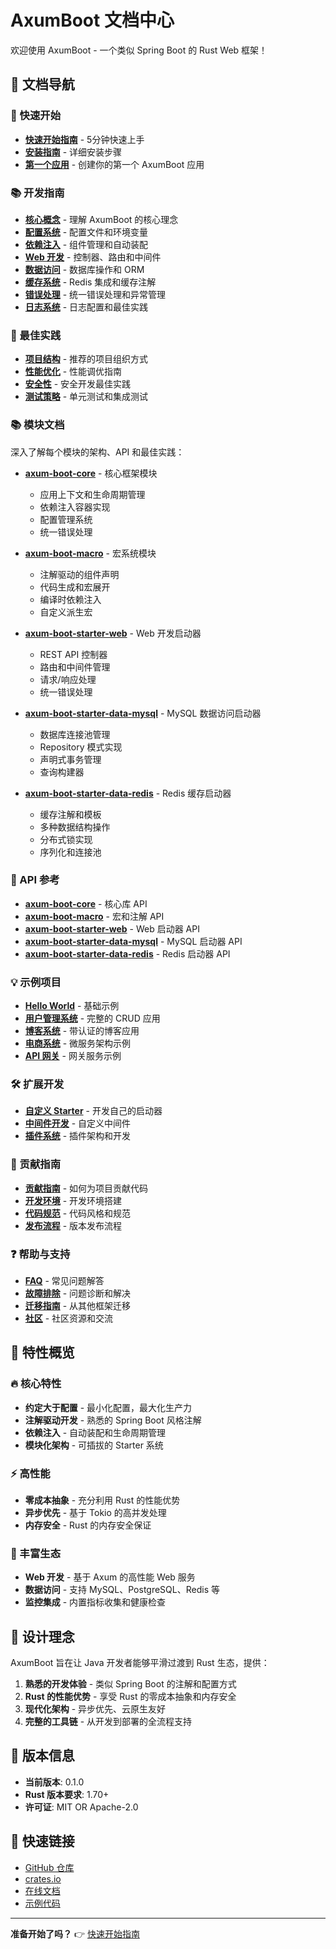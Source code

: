 # AxumBoot 文档中心

欢迎使用 AxumBoot - 一个类似 Spring Boot 的 Rust Web 框架！

## 📖 文档导航

### 🚀 快速开始
- [**快速开始指南**](guide/quick-start.md) - 5分钟快速上手
- [**安装指南**](guide/installation.md) - 详细安装步骤
- [**第一个应用**](guide/first-application.md) - 创建你的第一个 AxumBoot 应用

### 📚 开发指南
- [**核心概念**](guide/core-concepts.md) - 理解 AxumBoot 的核心理念
- [**配置系统**](guide/configuration.md) - 配置文件和环境变量
- [**依赖注入**](guide/dependency-injection.md) - 组件管理和自动装配
- [**Web 开发**](guide/web-development.md) - 控制器、路由和中间件
- [**数据访问**](guide/data-access.md) - 数据库操作和 ORM
- [**缓存系统**](guide/caching.md) - Redis 集成和缓存注解
- [**错误处理**](guide/error-handling.md) - 统一错误处理和异常管理
- [**日志系统**](guide/logging.md) - 日志配置和最佳实践

### 🎯 最佳实践
- [**项目结构**](guide/project-structure.md) - 推荐的项目组织方式
- [**性能优化**](guide/performance.md) - 性能调优指南
- [**安全性**](guide/security.md) - 安全开发最佳实践
- [**测试策略**](guide/testing.md) - 单元测试和集成测试

### 📚 模块文档

深入了解每个模块的架构、API 和最佳实践：

- [**axum-boot-core**](modules/axum-boot-core.md) - 核心框架模块
  - 应用上下文和生命周期管理
  - 依赖注入容器实现
  - 配置管理系统
  - 统一错误处理

- [**axum-boot-macro**](modules/axum-boot-macro.md) - 宏系统模块  
  - 注解驱动的组件声明
  - 代码生成和宏展开
  - 编译时依赖注入
  - 自定义派生宏

- [**axum-boot-starter-web**](modules/axum-boot-starter-web.md) - Web 开发启动器
  - REST API 控制器
  - 路由和中间件管理
  - 请求/响应处理
  - 统一错误处理

- [**axum-boot-starter-data-mysql**](modules/axum-boot-starter-data-mysql.md) - MySQL 数据访问启动器
  - 数据库连接池管理
  - Repository 模式实现
  - 声明式事务管理
  - 查询构建器

- [**axum-boot-starter-data-redis**](modules/axum-boot-starter-data-redis.md) - Redis 缓存启动器
  - 缓存注解和模板
  - 多种数据结构操作
  - 分布式锁实现
  - 序列化和连接池

### 🔧 API 参考
- [**axum-boot-core**](api/core.md) - 核心库 API
- [**axum-boot-macro**](api/macro.md) - 宏和注解 API
- [**axum-boot-starter-web**](api/starter-web.md) - Web 启动器 API
- [**axum-boot-starter-data-mysql**](api/starter-data-mysql.md) - MySQL 启动器 API
- [**axum-boot-starter-data-redis**](api/starter-data-redis.md) - Redis 启动器 API

### 💡 示例项目
- [**Hello World**](examples/hello-world.md) - 基础示例
- [**用户管理系统**](examples/user-management.md) - 完整的 CRUD 应用
- [**博客系统**](examples/blog-system.md) - 带认证的博客应用
- [**电商系统**](examples/ecommerce.md) - 微服务架构示例
- [**API 网关**](examples/api-gateway.md) - 网关服务示例

### 🛠️ 扩展开发
- [**自定义 Starter**](guide/custom-starter.md) - 开发自己的启动器
- [**中间件开发**](guide/middleware-development.md) - 自定义中间件
- [**插件系统**](guide/plugin-system.md) - 插件架构和开发

### 🤝 贡献指南
- [**贡献指南**](contributing/contributing.md) - 如何为项目贡献代码
- [**开发环境**](contributing/development-setup.md) - 开发环境搭建
- [**代码规范**](contributing/coding-standards.md) - 代码风格和规范
- [**发布流程**](contributing/release-process.md) - 版本发布流程

### ❓ 帮助与支持
- [**FAQ**](guide/faq.md) - 常见问题解答
- [**故障排除**](guide/troubleshooting.md) - 问题诊断和解决
- [**迁移指南**](guide/migration.md) - 从其他框架迁移
- [**社区**](guide/community.md) - 社区资源和交流

## 🌟 特性概览

### 🔥 核心特性
- **约定大于配置** - 最小化配置，最大化生产力
- **注解驱动开发** - 熟悉的 Spring Boot 风格注解
- **依赖注入** - 自动装配和生命周期管理
- **模块化架构** - 可插拔的 Starter 系统

### ⚡ 高性能
- **零成本抽象** - 充分利用 Rust 的性能优势
- **异步优先** - 基于 Tokio 的高并发处理
- **内存安全** - Rust 的内存安全保证

### 🧩 丰富生态
- **Web 开发** - 基于 Axum 的高性能 Web 服务
- **数据访问** - 支持 MySQL、PostgreSQL、Redis 等
- **监控集成** - 内置指标收集和健康检查

## 🎯 设计理念

AxumBoot 旨在让 Java 开发者能够平滑过渡到 Rust 生态，提供：

1. **熟悉的开发体验** - 类似 Spring Boot 的注解和配置方式
2. **Rust 的性能优势** - 享受 Rust 的零成本抽象和内存安全
3. **现代化架构** - 异步优先、云原生友好
4. **完整的工具链** - 从开发到部署的全流程支持

## 📄 版本信息

- **当前版本**: 0.1.0
- **Rust 版本要求**: 1.70+
- **许可证**: MIT OR Apache-2.0

## 🚀 快速链接

- [GitHub 仓库](https://github.com/axumboot/axum-boot)
- [crates.io](https://crates.io/crates/axum-boot-core)
- [在线文档](https://docs.rs/axum-boot-core)
- [示例代码](https://github.com/axumboot/axum-boot/tree/main/examples)

---

**准备开始了吗？** 👉 [快速开始指南](guide/quick-start.md)